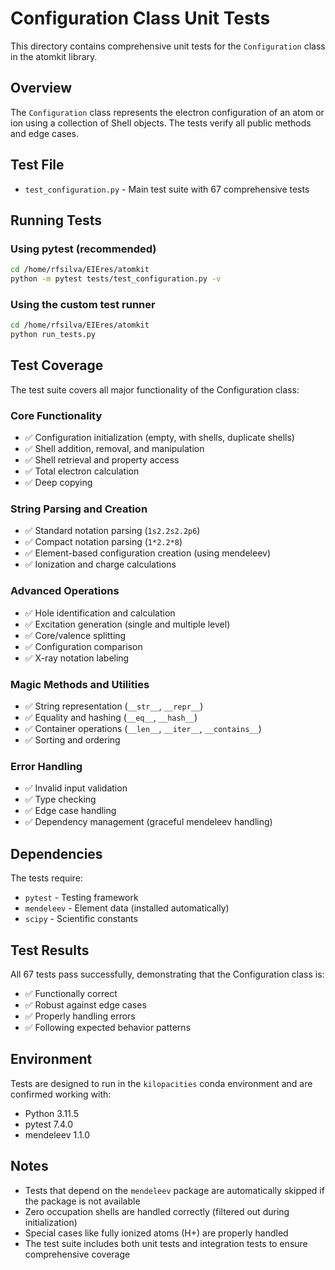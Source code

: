 # Configuration Class Unit Tests

This directory contains comprehensive unit tests for the `Configuration` class in the atomkit library.

## Overview

The `Configuration` class represents the electron configuration of an atom or ion using a collection of Shell objects. The tests verify all public methods and edge cases.

## Test File

- `test_configuration.py` - Main test suite with 67 comprehensive tests

## Running Tests

### Using pytest (recommended)
```bash
cd /home/rfsilva/EIEres/atomkit
python -m pytest tests/test_configuration.py -v
```

### Using the custom test runner
```bash
cd /home/rfsilva/EIEres/atomkit
python run_tests.py
```

## Test Coverage

The test suite covers all major functionality of the Configuration class:

### Core Functionality
- ✅ Configuration initialization (empty, with shells, duplicate shells)
- ✅ Shell addition, removal, and manipulation 
- ✅ Shell retrieval and property access
- ✅ Total electron calculation
- ✅ Deep copying

### String Parsing and Creation
- ✅ Standard notation parsing (`1s2.2s2.2p6`)
- ✅ Compact notation parsing (`1*2.2*8`)
- ✅ Element-based configuration creation (using mendeleev)
- ✅ Ionization and charge calculations

### Advanced Operations
- ✅ Hole identification and calculation
- ✅ Excitation generation (single and multiple level)
- ✅ Core/valence splitting
- ✅ Configuration comparison
- ✅ X-ray notation labeling

### Magic Methods and Utilities
- ✅ String representation (`__str__`, `__repr__`)
- ✅ Equality and hashing (`__eq__`, `__hash__`)
- ✅ Container operations (`__len__`, `__iter__`, `__contains__`)
- ✅ Sorting and ordering

### Error Handling
- ✅ Invalid input validation
- ✅ Type checking
- ✅ Edge case handling
- ✅ Dependency management (graceful mendeleev handling)

## Dependencies

The tests require:
- `pytest` - Testing framework
- `mendeleev` - Element data (installed automatically)
- `scipy` - Scientific constants

## Test Results

All 67 tests pass successfully, demonstrating that the Configuration class is:
- ✅ Functionally correct
- ✅ Robust against edge cases
- ✅ Properly handling errors
- ✅ Following expected behavior patterns

## Environment

Tests are designed to run in the `kilopacities` conda environment and are confirmed working with:
- Python 3.11.5
- pytest 7.4.0
- mendeleev 1.1.0

## Notes

- Tests that depend on the `mendeleev` package are automatically skipped if the package is not available
- Zero occupation shells are handled correctly (filtered out during initialization)
- Special cases like fully ionized atoms (H+) are properly handled
- The test suite includes both unit tests and integration tests to ensure comprehensive coverage